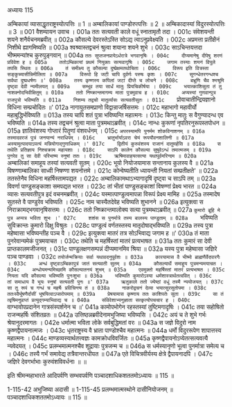 अध्यायः 115

अम्बिकायां व्यासाद्धृतराष्ट्रस्योत्पत्तिः ॥ 1 ॥ अम्बालिकायां पाण्डोरुत्पत्तिः ॥ 2 ॥ अम्बिकादास्यां विदुरस्योत्पत्तिः ॥ 3 ॥
001	वैशम्पायन उवाच ।
001a	ततः सत्यवती काले वधूं स्नातामृतौ तदा ।
001c	संवेशयन्ती शयने शनैर्वचनमब्रवीत् ॥
002a	कौसल्ये देवरस्तेऽस्ति सोऽद्य त्वाऽनुप्रवेक्ष्यति ।
002c	अप्रमत्ता प्रतीक्षैनं निशीथे ह्यागमिष्यति ॥
003a	श्वश्र्वास्तद्वचनं श्रुत्वा शयाना शयने शुभे ।
003c	साऽचिन्तयत्तदा भीष्ममन्यांश्च कुरुपुङ्गवान् ॥
004a	`ततः सुप्तजनप्रायेऽर्धरात्रे भगवानृषिः ।
004c	दीप्यमानेषु दीपेषु शरणं प्रविवेश ह ॥
005a	ततोऽम्बिकायां प्रथमं नियुक्तः सत्यवागृषिः ।
005c	जगाम तस्याः शयनं विपुले तपसि स्थितः ॥
006a	तं समीक्ष्य तु कौसल्या दुष्प्रेक्षमतथोचिता ।
006c	विरूप इति वित्रस्ता सङ्कुच्यासीन्निमीलिता ॥
007a	विरूपो हि जटी चापि दुर्वर्णः परुषः कृशः ।
007c	सुगन्धेतरगन्धश्च सर्वथा दुष्प्रधर्षणः ॥'
008a	तस्य कृष्णस्य कपिलां जटां दीप्ते च लोचने ।
008c	बभ्रूणि चैव श्मश्रूमि दृष्ट्वा देवी न्यमीलयत् ॥
009a	सम्भूव तया सार्धं मातुः प्रियचिकीर्षया ।
009c	भयात्काशिसुता तं तु नाशक्नोदभिवीक्षितुम् ॥
010a	ततो निष्क्रान्तमागम्य माता पुत्रमुवाच ह ।
010c	अप्यस्यां गुणवान्पुत्र राजपुत्रो भविष्यति ॥
011a	निशम्य तद्वचो मातुर्व्यासः सत्यवतीसुतः ।
011c	`प्रोवाचातीन्द्रियज्ञानो विधिना सम्प्रचोदितः ॥'
012a	नागायुतसमप्राणो विद्वान्राजर्षिसत्तमः ।
012c	महाभागो महावीर्यो महाबुद्धिर्भविष्यति ॥
013a	तस्य चापि शतं पुत्रा भविष्यन्ति महात्मनः ।
013c	किन्तु मातुः स वैगुण्यादन्ध एव भविष्यति ॥
014a	तस्य तद्वचनं श्रुत्वा माता पुत्रमथाऽब्रवीत् ।
014c	नान्धः कुरूणां नृपतिरनुरूपस्तपोधन ॥
015a	ज्ञातिवंशस्य गोप्तारं पितॄणां वंशवर्धनम् ।
015c	`अपरस्यामपि पुनर्मम शोकविनाशनम् ॥
016a	तस्मादवरजं पुत्रं जनयान्यं नराधिपम् ।
016c	भ्रातुर्भार्याऽवरा चेयं रूपयौवनशालिनी ॥
017a	अस्यामुत्पादयाऽपत्यं मन्नियोगाद्गुणाधिकम् ।'
017c	द्वितीयं कुरुवंशस्य राजानं दातुमर्हसि ॥
018a	स तथेति प्रतिज्ञाय निश्चक्राम महायशाः ।
018c	साऽपि कालेन कौसल्या सुषुवेऽन्धं तमात्मजम् ॥
019a	पुनरेव तु सा देवी परिभाष्य स्नुषां ततः ।
019c	ऋषिमावाहयत्सत्या यथापूर्वमरिन्दम ॥
020a	`अम्बालिकां समाहूय तस्यां सत्यवती सुतम् ।
020c	भूयो नियोजयामास सन्तानाय कुलस्य वै ॥
021a	विषण्णाम्बालिका साध्वी निषण्णा शयनोत्तमे ।
021c	कोन्वेष्यतीति ध्यायन्ती नियतां सम्प्रतीक्षते' ॥
022a	ततस्तेनैव विधिना महर्षिस्तामपद्यत ।
022c	अम्बालिकामथाऽभ्यागादृषिं दृष्ट्वा च साऽपि तम् ॥
023a	विवर्णा पाण्डुसङ्काशा समपद्यत भारत ।
023c	तां भीतां पाण्डुसङ्काशां विषण्णां प्रेक्ष्य भारत ॥
024a	व्यासः सत्यवतीपुत्र इदं वचनमब्रवीत् ।
024c	यस्मात्पाण्डुत्वमापन्ना विरूपं प्रेक्ष्य मामिह ॥
025a	तस्मादेष सुतस्ते वै पाण्डुरेव भविष्यति ।
025c	नाम चास्यैतदेवेह भविष्यति शुभानने ॥
026a	इत्युक्त्वा स निराक्रामद्भगवानृषिसत्तमः ।
026c	ततो निष्क्रान्तमालोक्य सत्या पुत्रमथाऽब्रवीत् ॥
027a	`कुमारो ब्रूहि मे पुत्र अप्यत्र भविता शुभः ।'
027c	शशंस स पुनर्मात्रे तस्य बालस्य पाण्डुताम् ॥
028a	`भविष्यति सुविक्रान्तः कुमारो दिक्षु विश्रुतः ।
028c	पाण्डुत्वं वर्णतस्तस्य मातृदोषाद्भविष्यति ॥
029a	तस्य पुत्रा महेष्वासा भविष्यन्तीह पञ्च वै ।
029c	इत्युक्त्वा मातरं तत्र सोऽभिवाद्य जगाम ह ॥'
030a	तं माता पुनरेवान्यमेकं पुत्रमयाचत ।
030c	तथेति च महर्षिस्तां मातरं प्रत्यभाषत ॥
031a	ततः कुमारं सा देवी प्राप्तकालमजीजनत् ।
031c	पाण्डुलक्षणसम्पन्नं दीप्यमानमिव श्रिया ॥
032a	यस्य पुत्रा महेष्वासा जज्ञिरे पञ्च पाण्डवाः ।
032c	`तयोर्जन्मक्रियाः सर्वा यथावदनुपूर्वशः ॥
033a	कारयामास वै भीष्मो ब्राह्मणैर्वेदपारगैः ।
033c	अन्धं दृष्ट्वाऽम्बिकापुत्रं जातं सत्यवती सुतम् ॥
034a	कौसल्यार्थे समाहूय पुत्रमन्यमयाचत ।
034c	अन्धोयमन्यमिच्छामि कौसल्यातनयं शुभम् ॥
035a	एवमुक्तो महर्षिस्तां मातरं प्रत्यभाषत ।
035c	नियता यदि कौसल्या भविष्यति पुनःशुभा ॥
036a	भविष्यति कुमारोऽस्या धर्मशास्त्रार्थतत्ववित् ।
036c	तां समाधाय वै भूयः स्नुषां सत्यवती पुनः ॥'
037a	ऋतुकाले ततो ज्येष्ठां वधूं तस्मै न्ययोजयत् ।
037c	सा तु रूपं च गन्धं च महर्षेः प्रविचिन्त्य तं ॥
038a	नाकरोद्वचनं देव्या भयात्सुरसुतोपमा ।
038c	ततःस्वैर्भूषणैर्दासीं भूषयित्वाऽप्सरोपमाम् ॥
039a	प्रेषयामास कृष्णाय ततः काशिपतेः सुता ।
039c	सा तं त्वृषिमनुप्राप्तं प्रत्युद्गम्याभिवाद्य च ॥
040a	संविवेशाभ्यनुज्ञाता सत्कृत्योपचचार ह ।
040c	`वाग्भावोपप्रदानेन गात्रसंस्पर्शनेन च ॥'
041a	कामोपभोगेन रहस्तस्यां तुष्टिमगादृषिः ।
041c	तया सहोषितो राजन्महर्षिः संशितव्रतः ॥
042a	उत्तिष्ठन्नब्रवीदेनामभुजिष्या भविष्यसि ।
042c	अयं च ते शुभे गर्भः श्रेयानुदरमागतः ।
042e	धर्मात्मा भविता लोके सर्वबुद्धिमतां वरः ॥
043a	स जज्ञे विदुरो नाम कृष्णद्वैपायनात्मजः ।
043c	धृतराष्ट्रस्य वै भ्राता पाण्डोश्चैव महात्मनः ॥
044a	धर्मो विदुररूपेण शापात्तस्य महात्मनः ।
044c	माण्डव्यस्यार्थतत्त्वज्ञः कामक्रोधविवर्जितः ॥
045a	कृष्णद्वैपायनोऽप्येतत्सत्यवत्यै न्यवेदयत् ।
045c	प्रलम्भमात्मनश्चैव शूद्रायाः पुत्रजन्म च ॥
046a	स धर्मस्यानृणो भूत्वा पुनर्मात्रा समेत्य च ।
046c	तस्यै गर्भं समावेद्य तत्रैवान्तरधीयत ॥
047a	एते विचित्रवीर्यस्य क्षेत्रे द्वैपायनादपि ।
047c	जज्ञिरे देवगर्भाभाः कुरुवंशविवर्धनाः ॥ ॥

इति श्रीमन्महाभारते आदिपर्वणि सम्भवपर्वणि पञ्चादशाधिकशततमोऽध्यायः ॥ 115 ॥

1-115-42 अभुजिष्या अदासी ॥ 1-115-45 प्रलम्भमात्मस्थोने दासीनियोजनम् ॥ पञ्चादशाधिकशततमोऽध्यायः ॥ 115 ॥
